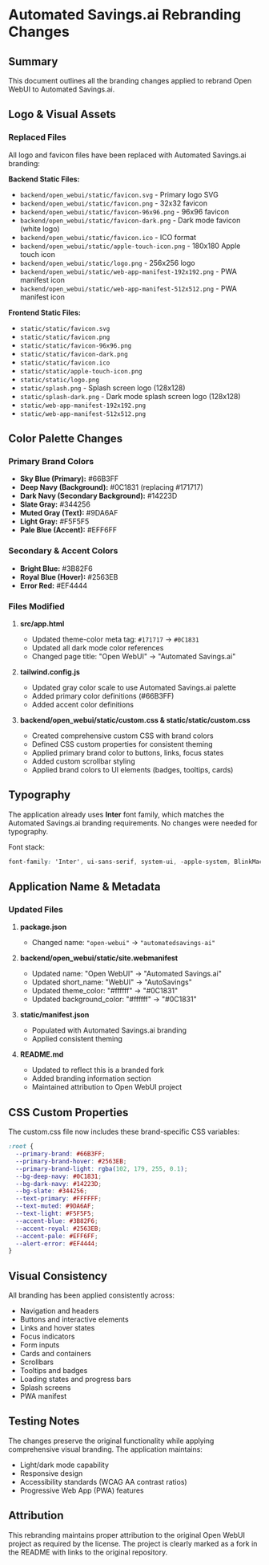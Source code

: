 # Automated Savings.ai Rebranding Changes

## Summary
This document outlines all the branding changes applied to rebrand Open WebUI to Automated Savings.ai.

## Logo & Visual Assets

### Replaced Files
All logo and favicon files have been replaced with Automated Savings.ai branding:

**Backend Static Files:**
- `backend/open_webui/static/favicon.svg` - Primary logo SVG
- `backend/open_webui/static/favicon.png` - 32x32 favicon
- `backend/open_webui/static/favicon-96x96.png` - 96x96 favicon
- `backend/open_webui/static/favicon-dark.png` - Dark mode favicon (white logo)
- `backend/open_webui/static/favicon.ico` - ICO format
- `backend/open_webui/static/apple-touch-icon.png` - 180x180 Apple touch icon
- `backend/open_webui/static/logo.png` - 256x256 logo
- `backend/open_webui/static/web-app-manifest-192x192.png` - PWA manifest icon
- `backend/open_webui/static/web-app-manifest-512x512.png` - PWA manifest icon

**Frontend Static Files:**
- `static/static/favicon.svg`
- `static/static/favicon.png`
- `static/static/favicon-96x96.png`
- `static/static/favicon-dark.png`
- `static/static/favicon.ico`
- `static/static/apple-touch-icon.png`
- `static/static/logo.png`
- `static/splash.png` - Splash screen logo (128x128)
- `static/splash-dark.png` - Dark mode splash screen logo (128x128)
- `static/web-app-manifest-192x192.png`
- `static/web-app-manifest-512x512.png`

## Color Palette Changes

### Primary Brand Colors
- **Sky Blue (Primary):** #66B3FF
- **Deep Navy (Background):** #0C1831 (replacing #171717)
- **Dark Navy (Secondary Background):** #14223D
- **Slate Gray:** #344256
- **Muted Gray (Text):** #9DA6AF
- **Light Gray:** #F5F5F5
- **Pale Blue (Accent):** #EFF6FF

### Secondary & Accent Colors
- **Bright Blue:** #3B82F6
- **Royal Blue (Hover):** #2563EB
- **Error Red:** #EF4444

### Files Modified

1. **src/app.html**
   - Updated theme-color meta tag: `#171717` → `#0C1831`
   - Updated all dark mode color references
   - Changed page title: "Open WebUI" → "Automated Savings.ai"

2. **tailwind.config.js**
   - Updated gray color scale to use Automated Savings.ai palette
   - Added primary color definitions (#66B3FF)
   - Added accent color definitions

3. **backend/open_webui/static/custom.css & static/static/custom.css**
   - Created comprehensive custom CSS with brand colors
   - Defined CSS custom properties for consistent theming
   - Applied primary brand color to buttons, links, focus states
   - Added custom scrollbar styling
   - Applied brand colors to UI elements (badges, tooltips, cards)

## Typography

The application already uses **Inter** font family, which matches the Automated Savings.ai branding requirements. No changes were needed for typography.

Font stack:
```css
font-family: 'Inter', ui-sans-serif, system-ui, -apple-system, BlinkMacSystemFont, 'Segoe UI', Roboto, 'Helvetica Neue', Arial, sans-serif;
```

## Application Name & Metadata

### Updated Files

1. **package.json**
   - Changed name: `"open-webui"` → `"automatedsavings-ai"`

2. **backend/open_webui/static/site.webmanifest**
   - Updated name: "Open WebUI" → "Automated Savings.ai"
   - Updated short_name: "WebUI" → "AutoSavings"
   - Updated theme_color: "#ffffff" → "#0C1831"
   - Updated background_color: "#ffffff" → "#0C1831"

3. **static/manifest.json**
   - Populated with Automated Savings.ai branding
   - Applied consistent theming

4. **README.md**
   - Updated to reflect this is a branded fork
   - Added branding information section
   - Maintained attribution to Open WebUI project

## CSS Custom Properties

The custom.css file now includes these brand-specific CSS variables:

```css
:root {
  --primary-brand: #66B3FF;
  --primary-brand-hover: #2563EB;
  --primary-brand-light: rgba(102, 179, 255, 0.1);
  --bg-deep-navy: #0C1831;
  --bg-dark-navy: #14223D;
  --bg-slate: #344256;
  --text-primary: #FFFFFF;
  --text-muted: #9DA6AF;
  --text-light: #F5F5F5;
  --accent-blue: #3B82F6;
  --accent-royal: #2563EB;
  --accent-pale: #EFF6FF;
  --alert-error: #EF4444;
}
```

## Visual Consistency

All branding has been applied consistently across:
- Navigation and headers
- Buttons and interactive elements
- Links and hover states
- Focus indicators
- Form inputs
- Cards and containers
- Scrollbars
- Tooltips and badges
- Loading states and progress bars
- Splash screens
- PWA manifest

## Testing Notes

The changes preserve the original functionality while applying comprehensive visual branding. The application maintains:
- Light/dark mode capability
- Responsive design
- Accessibility standards (WCAG AA contrast ratios)
- Progressive Web App (PWA) features

## Attribution

This rebranding maintains proper attribution to the original Open WebUI project as required by the license. The project is clearly marked as a fork in the README with links to the original repository.
